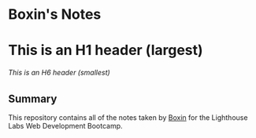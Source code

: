 # Boxin's Notes

# This is an H1 header (largest)

###### This is an H6 header (smallest)

## Summary

This repository contains all of the notes taken by [Boxin](https://github.com/Yoimiya428) for the Lighthouse Labs Web Development Bootcamp.
